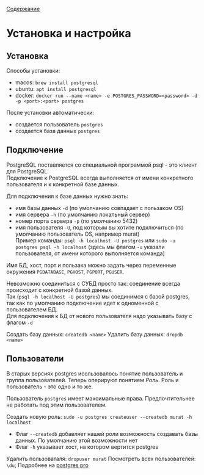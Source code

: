 [Содержание](README.md)

# Установка и настройка
## Установка

Способы установки:
- macos: `brew install postgresql`
- ubuntu: `apt install postgresql`
- docker: `docker run --name <name> -e POSTGRES_PASSWORD=<password> -d -p <port>:<port> postgres`

После установки автоматически:
- создается пользователь `postgres`
- создается база данных `postgres`


## Подключение
PostgreSQL поставляется со специальной программой psql - это клиент для PostgreSQL.<br>
Подключение к PostgreSQL всегда выполняется от имени конкретного пользователя и к конкретной базе данных.<br>

Для подключения к базе данных нужно знать:
- имя базы данных `-d` (по умолчанию совпадает с пользаком OS)
- имя сервера `-h` (по умолчанию локальный сервер)
- номер порта сервера `-p` (по умолчанию 5432)
- имя пользователя `-U`, под которым вы хотите подключиться (по умолчанию пользователь OS, например murat)<br>
Пример команды: `psql -h localhost -U postgres` или `sudo -u postgres psql -h localhost` (здесь мы флагом `-u` указали пользователя, от имени которого выполняется команда)

Имя БД, хост, порт и пользака можно задать через переменные окружения `PGDATABASE`, `PGHOST`, `PGPORT`, `PGUSER`.

Невозможно соединиться с СУБД просто так: соединение всегда происходит с конкретной базой данных.<br>
Так (`psql -h localhost -U postgres`) мы соединимся с базой postgres, так как по умолчанию подключение идет к одноменной с пользователем БД.<br>
Для подключения к БД от нового пользователя надо указывать базу с флагом `-d`<br>

Создать базу данных: `createdb <name>`
Удалить базу данных: `dropdb <name>`


## Пользователи
В старых версиях postgres исользовалось понятие пользователь и группа пользователей. Теперь оперируют понятием *Роль*. Роль и пользователь - это одно и то же.

Пользователь `postgres` имеет максимальные права. Предпочтительнее не работать под этим пользователем.

Создать новую роль:
`sudo -u postgres createuser --createdb murat -h localhost`
- Флаг `--createdb` добавляет нашей роли возможность создавать базы данных. По умолчанию этой возможности нет
- Флаг `-h` указывает хост, на котором вертится postgres

Удалить пользоваталя: `dropuser murat`
Посмотреть всех пользователей: `\du`;
Подробнее на [postgres pro](https://postgrespro.ru/docs/postgresql/11/app-createuser)
